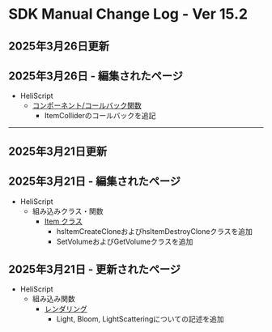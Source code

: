# SDK Manual Change Log - Ver 15.2

## 2025年3月26日更新

## 2025年3月26日 - 編集されたページ

 - HeliScript 
     - [コンポーネント/コールバック関数](https://vrhikky.github.ioVketCloudSDK_Documents/14.5/hs/hs_component.html)
         - ItemColliderのコールバックを追記

---

## 2025年3月21日更新

## 2025年3月21日 - 編集されたページ

- HeliScript
    - 組み込みクラス・関数
        - [Item クラス](https://vrhikky.github.io/VketCloudSDK_Documents/15.1/hs/hs_class_item.html)
            - hsItemCreateCloneおよびhsItemDestroyCloneクラスを追加
            - SetVolumeおよびGetVolumeクラスを追加
## 2025年3月21日 - 更新されたページ

- HeliScript
    - 組み込み関数
        - [レンダリング](https://vrhikky.github.io/VketCloudSDK_Documents/15.1/hs/hs_system_function_rendering.html)
            - Light, Bloom, LightScatteringについての記述を追加
